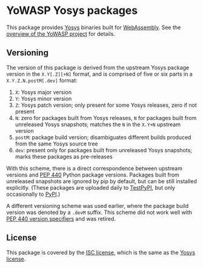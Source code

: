 YoWASP Yosys packages
=====================

This package provides [Yosys][] binaries built for [WebAssembly][]. See the [overview of the YoWASP project][yowasp] for details.

[yosys]: https://github.com/YosysHQ/yosys/
[webassembly]: https://webassembly.org/
[yowasp]: https://yowasp.github.io/

Versioning
----------

The version of this package is derived from the upstream Yosys package version in the ``X.Y[.Z][+N]`` format, and is comprised of five or six parts in a ``X.Y.Z.N.postM[.dev]`` format:

1. ``X``: Yosys major version
2. ``Y``: Yosys minor version
3. ``Z``: Yosys patch version; only present for some Yosys releases, zero if not present
4. ``N``: zero for packages built from Yosys releases, ``N`` for packages built from unreleased Yosys snapshots; matches the ``N`` in the ``X.Y+N`` upstream version
5. ``postM``: package build version; disambiguates different builds produced from the same Yosys source tree
6. ``dev``: present only for packages built from unreleased Yosys snapshots; marks these packages as pre-releases

With this scheme, there is a direct correspondence between upstream versions and [PEP 440][pep440] Python package versions. Packages built from unreleased snapshots are ignored by pip by default, but can be still installed explicitly. (These packages are uploaded daily to [TestPyPI][], but only occasionally to [PyPI][].)

A different versioning scheme was used earlier, where the package build version was denoted by a ``.devM`` suffix. This scheme did not work well with [PEP 440 version specifiers][pep440-vs] and was retired.

[testpypi]: https://test.pypi.org/
[pypi]: https://pypi.org/
[pep440]: https://peps.python.org/pep-0440/
[pep440-vs]: https://peps.python.org/pep-0440/#version-specifiers

License
-------

This package is covered by the [ISC license](LICENSE.txt), which is the same as the [Yosys license](https://github.com/YosysHQ/yosys/blob/master/COPYING).
